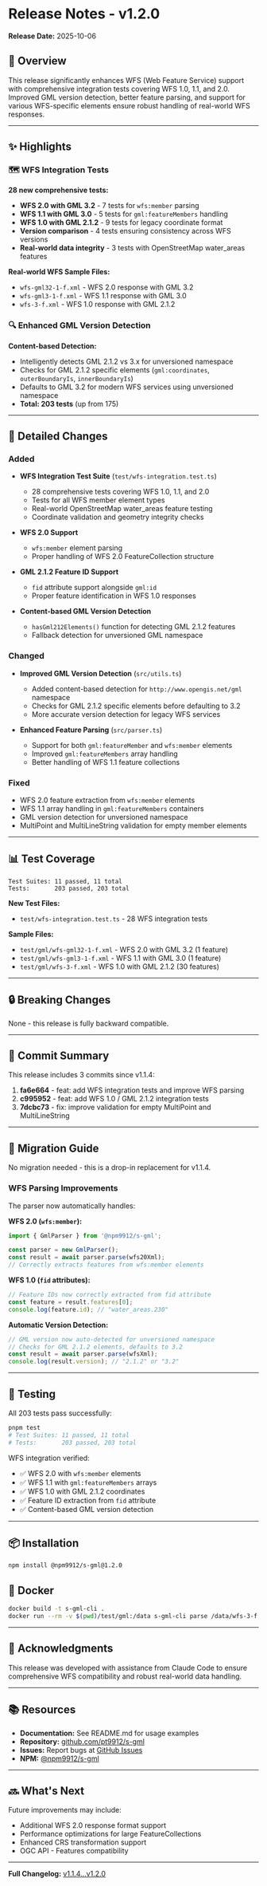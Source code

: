 # Release Notes - v1.2.0

**Release Date:** 2025-10-06

## 🎉 Overview

This release significantly enhances WFS (Web Feature Service) support with comprehensive integration tests covering WFS 1.0, 1.1, and 2.0. Improved GML version detection, better feature parsing, and support for various WFS-specific elements ensure robust handling of real-world WFS responses.

---

## ✨ Highlights

### 🗺️ WFS Integration Tests

**28 new comprehensive tests:**
- **WFS 2.0 with GML 3.2** - 7 tests for `wfs:member` parsing
- **WFS 1.1 with GML 3.0** - 5 tests for `gml:featureMembers` handling
- **WFS 1.0 with GML 2.1.2** - 9 tests for legacy coordinate format
- **Version comparison** - 4 tests ensuring consistency across WFS versions
- **Real-world data integrity** - 3 tests with OpenStreetMap water_areas features

**Real-world WFS Sample Files:**
- `wfs-gml32-1-f.xml` - WFS 2.0 response with GML 3.2
- `wfs-gml3-1-f.xml` - WFS 1.1 response with GML 3.0
- `wfs-3-f.xml` - WFS 1.0 response with GML 2.1.2

### 🔍 Enhanced GML Version Detection

**Content-based Detection:**
- Intelligently detects GML 2.1.2 vs 3.x for unversioned namespace
- Checks for GML 2.1.2 specific elements (`gml:coordinates`, `outerBoundaryIs`, `innerBoundaryIs`)
- Defaults to GML 3.2 for modern WFS services using unversioned namespace
- **Total: 203 tests** (up from 175)

---

## 🔧 Detailed Changes

### Added

- **WFS Integration Test Suite** (`test/wfs-integration.test.ts`)
  - 28 comprehensive tests covering WFS 1.0, 1.1, and 2.0
  - Tests for all WFS member element types
  - Real-world OpenStreetMap water_areas feature testing
  - Coordinate validation and geometry integrity checks

- **WFS 2.0 Support**
  - `wfs:member` element parsing
  - Proper handling of WFS 2.0 FeatureCollection structure

- **GML 2.1.2 Feature ID Support**
  - `fid` attribute support alongside `gml:id`
  - Proper feature identification in WFS 1.0 responses

- **Content-based GML Version Detection**
  - `hasGml212Elements()` function for detecting GML 2.1.2 features
  - Fallback detection for unversioned GML namespace

### Changed

- **Improved GML Version Detection** (`src/utils.ts`)
  - Added content-based detection for `http://www.opengis.net/gml` namespace
  - Checks for GML 2.1.2 specific elements before defaulting to 3.2
  - More accurate version detection for legacy WFS services

- **Enhanced Feature Parsing** (`src/parser.ts`)
  - Support for both `gml:featureMember` and `wfs:member` elements
  - Improved `gml:featureMembers` array handling
  - Better handling of WFS 1.1 feature collections

### Fixed

- WFS 2.0 feature extraction from `wfs:member` elements
- WFS 1.1 array handling in `gml:featureMembers` containers
- GML version detection for unversioned namespace
- MultiPoint and MultiLineString validation for empty member elements

---

## 📊 Test Coverage

```
Test Suites: 11 passed, 11 total
Tests:       203 passed, 203 total
```

**New Test Files:**
- `test/wfs-integration.test.ts` - 28 WFS integration tests

**Sample Files:**
- `test/gml/wfs-gml32-1-f.xml` - WFS 2.0 with GML 3.2 (1 feature)
- `test/gml/wfs-gml3-1-f.xml` - WFS 1.1 with GML 3.0 (1 feature)
- `test/gml/wfs-3-f.xml` - WFS 1.0 with GML 2.1.2 (30 features)

---

## 🔒 Breaking Changes

None - this release is fully backward compatible.

---

## 📝 Commit Summary

This release includes 3 commits since v1.1.4:

1. **fa6e664** - feat: add WFS integration tests and improve WFS parsing
2. **c995952** - feat: add WFS 1.0 / GML 2.1.2 integration tests
3. **7dcbc73** - fix: improve validation for empty MultiPoint and MultiLineString

---

## 🚀 Migration Guide

No migration needed - this is a drop-in replacement for v1.1.4.

### WFS Parsing Improvements

The parser now automatically handles:

**WFS 2.0 (`wfs:member`):**
```typescript
import { GmlParser } from '@npm9912/s-gml';

const parser = new GmlParser();
const result = await parser.parse(wfs20Xml);
// Correctly extracts features from wfs:member elements
```

**WFS 1.0 (`fid` attributes):**
```typescript
// Feature IDs now correctly extracted from fid attribute
const feature = result.features[0];
console.log(feature.id); // "water_areas.230"
```

**Automatic Version Detection:**
```typescript
// GML version now auto-detected for unversioned namespace
// Checks for GML 2.1.2 elements, defaults to 3.2
const result = await parser.parse(wfsXml);
console.log(result.version); // "2.1.2" or "3.2"
```

---

## 🧪 Testing

All 203 tests pass successfully:

```bash
pnpm test
# Test Suites: 11 passed, 11 total
# Tests:       203 passed, 203 total
```

WFS integration verified:
- ✅ WFS 2.0 with `wfs:member` elements
- ✅ WFS 1.1 with `gml:featureMembers` arrays
- ✅ WFS 1.0 with GML 2.1.2 coordinates
- ✅ Feature ID extraction from `fid` attribute
- ✅ Content-based GML version detection

---

## 📦 Installation

```bash
npm install @npm9912/s-gml@1.2.0
```

## 🐳 Docker

```bash
docker build -t s-gml-cli .
docker run --rm -v $(pwd)/test/gml:/data s-gml-cli parse /data/wfs-3-f.xml --output /data/output.geojson
```

---

## 🙏 Acknowledgments

This release was developed with assistance from Claude Code to ensure comprehensive WFS compatibility and robust real-world data handling.

---

## 📚 Resources

- **Documentation:** See README.md for usage examples
- **Repository:** [github.com/pt9912/s-gml](https://github.com/pt9912/s-gml)
- **Issues:** Report bugs at [GitHub Issues](https://github.com/pt9912/s-gml/issues)
- **NPM:** [@npm9912/s-gml](https://www.npmjs.com/package/@npm9912/s-gml)

---

## 🔜 What's Next

Future improvements may include:
- Additional WFS 2.0 response format support
- Performance optimizations for large FeatureCollections
- Enhanced CRS transformation support
- OGC API - Features compatibility

---

**Full Changelog:** [v1.1.4...v1.2.0](https://github.com/pt9912/s-gml/compare/v1.1.4...v1.2.0)
